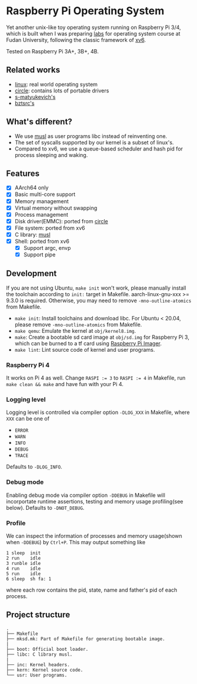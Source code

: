 # Raspberry Pi Operating System

Yet another unix-like toy operating system running on Raspberry Pi 3/4, which is built when I was preparing [labs](https://github.com/FDUCSLG/OS-2020Fall-Fudan/) for operating system course at Fudan University, following the classic framework of [xv6](https://github.com/mit-pdos/xv6-public/).

Tested on Raspberry Pi 3A+, 3B+, 4B.

## Related works

- [linux](https://github.com/raspberrypi/linux): real world operating system
- [circle](https://github.com/rsta2/circle): contains lots of portable drivers
- [s-matyukevich's](https://github.com/s-matyukevich/raspberry-pi-os)
- [bztsrc's](https://github.com/bztsrc/raspi3-tutorial)

## What's different?

- We use [musl](https://musl.libc.org/) as user programs libc instead of reinventing one.
- The set of syscalls supported by our kernel is a subset of linux's.
- Compared to xv6, we use a queue-based scheduler and hash pid for process sleeping and waking.

## Features

- [x] AArch64 only
- [x] Basic multi-core support
- [x] Memory management
- [x] Virtual memory without swapping
- [x] Process management
- [x] Disk driver(EMMC): ported from [circle](https://github.com/rsta2/circle/tree/master/addon/SDCard)
- [x] File system: ported from xv6
- [x] C library: [musl](https://musl.libc.org/)
- [x] Shell: ported from xv6
  - [x] Support argc, envp
  - [x] Support pipe

## Development

If you are not using Ubuntu, `make init` won't work, please manually install the toolchain
according to `init:` target in Makefile. aarch-linux-gnu-xxx >= 9.3.0 is required.
Otherwise, you may need to remove `-mno-outline-atomics` from Makefile.

- `make init`: Install toolchains and download libc. For Ubuntu < 20.04, please remove `-mno-outline-atomics` from Makefile.
- `make qemu`: Emulate the kernel at `obj/kernel8.img`.
- `make`: Create a bootable sd card image at `obj/sd.img` for Raspberry Pi 3, which can be burned to a tf card using [Raspberry Pi Imager](https://www.raspberrypi.org/software/).
- `make lint`: Lint source code of kernel and user programs.

### Raspberry Pi 4

It works on Pi 4 as well. Change `RASPI := 3` to `RASPI := 4` in Makefile, run `make clean && make`
and have fun with your Pi 4.

### Logging level

Logging level is controlled via compiler option `-DLOG_XXX` in Makefile, where `XXX` can be one of

- `ERROR`
- `WARN`
- `INFO`
- `DEBUG`
- `TRACE`

Defaults to `-DLOG_INFO`.

### Debug mode

Enabling debug mode via compiler option `-DDEBUG` in Makefile will incorportate runtime assertions,
testing and memory usage profiling(see below). Defaults to `-DNOT_DEBUG`.

### Profile

We can inspect the information of processes and memory usage(shown when `-DDEBUG`) by `Ctrl+P`.
This may output something like

```
1 sleep  init
2 run    idle
3 runble idle
4 run    idle
5 run    idle
6 sleep  sh fa: 1  
```

where each row contains the pid, state, name and father's pid of each process.

## Project structure

```
.
├── Makefile
├── mksd.mk: Part of Makefile for generating bootable image.
|
├── boot: Official boot loader.
├── libc: C library musl.
|
├── inc: Kernel headers.
├── kern: Kernel source code.
└── usr: User programs.
```

